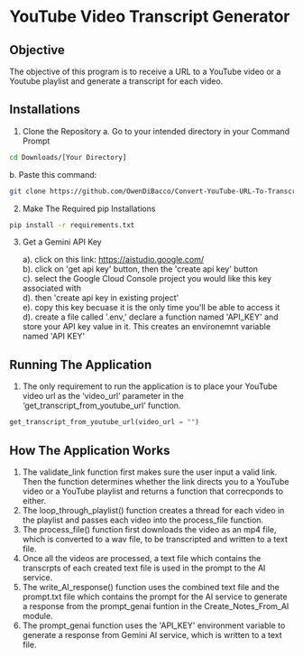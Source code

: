 # YouTube Video Transcript Generator

## Objective
The objective of this program is to receive a URL to a YouTube video or a Youtube playlist and generate a transcript for each video.

## Installations
1. Clone the Repository
  a. Go to your intended directory in your Command Prompt
```bash
cd Downloads/[Your Directory]
```
    
  b. Paste this command:
```bash
git clone https://github.com/OwenDiBacco/Convert-YouTube-URL-To-Transcript.git
```
     
2. Make The Required pip Installations <br/>
```bash
pip install -r requirements.txt
```

3. Get a Gemini API Key

   a). click on this link: https://aistudio.google.com/<br>
   b). click on 'get api key' button, then the 'create api key' button<br>
   c). select the Google Cloud Console project you would like this key associated with<br>
   d). then 'create api key in existing project'<br>
   e). copy this key becuase it is the only time you'll be able to access it<br>
   d). create a file called '.env,' declare a function named 'API_KEY' and store your API key value in it. This creates an environemnt variable named 'API KEY'<br>

## Running The Application

1. The only requirement to run the application is to place your YouTube video url as the ‘video_url’ parameter in the ‘get_transcript_from_youtube_url’ function.
```py
get_transcript_from_youtube_url(video_url = "")
```

## How The Application Works

1. The validate_link function first makes sure the user input a valid link. Then the function determines whether the link directs you to a YouTube video or a YouTube playlist and returns a function that correcponds to either.<br>
2. The loop_through_playlist() function creates a thread for each video in the playlist and passes each video into the process_file function.<br>
3. The process_file() function first downloads the video as an mp4 file, which is converted to a wav file, to be transcripted and written to a text file.<br>
4. Once all the videos are processed, a text file which contains the transcrpts of each created text file is used in the prompt to the AI service.<br>
5. The write_AI_response() function uses the combined text file and the prompt.txt file which contains the prompt for the AI service to generate a response from the prompt_genai funtion in the Create_Notes_From_AI module.<br>
6. The prompt_genai function uses the 'API_KEY' environment variable to generate a response from Gemini AI service, which is written to a text file.<br>
